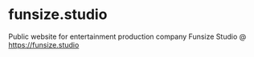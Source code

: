 # funsize.studio
Public website for entertainment production company Funsize Studio @ https://funsize.studio
